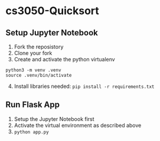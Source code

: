 # cs3050-Quicksort

## Setup Jupyter Notebook 
1. Fork the reposistory
2. Clone your fork
3. Create and activate the python virtualenv 
```
python3 -m venv .venv
source .venv/bin/activate
```
4. Install libraries needed: `pip install -r requirements.txt` 


## Run Flask App
1. Setup the Jupyter Notebook first
2. Activate the virtual environment as described above
3. `python app.py`